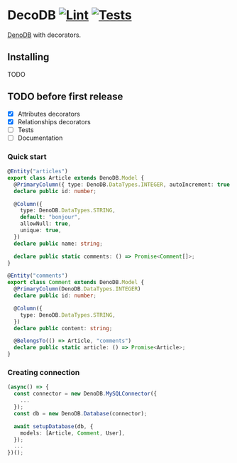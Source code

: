# DecoDB [![Lint](https://github.com/AmauryD/decoDB/actions/workflows/lint.yml/badge.svg)](https://github.com/AmauryD/decoDB/actions/workflows/lint.yml) [![Tests](https://github.com/AmauryD/decoDB/actions/workflows/tests.yml/badge.svg)](https://github.com/AmauryD/decoDB/actions/workflows/tests.yml)

[DenoDB](https://github.com/eveningkid/denodb) with decorators.

## Installing

TODO

## TODO before first release

- [x] Attributes decorators
- [x] Relationships decorators
- [ ] Tests
- [ ] Documentation

### Quick start

```ts
@Entity("articles")
export class Article extends DenoDB.Model {
  @PrimaryColumn({ type: DenoDB.DataTypes.INTEGER, autoIncrement: true })
  declare public id: number;

  @Column({
    type: DenoDB.DataTypes.STRING,
    default: "bonjour",
    allowNull: true,
    unique: true,
  })
  declare public name: string;

  declare public static comments: () => Promise<Comment[]>;
}
```

```ts
@Entity("comments")
export class Comment extends DenoDB.Model {
  @PrimaryColumn(DenoDB.DataTypes.INTEGER)
  declare public id: number;

  @Column({
    type: DenoDB.DataTypes.STRING,
  })
  declare public content: string;

  @BelongsTo(() => Article, "comments")
  declare public static article: () => Promise<Article>;
}
```

### Creating connection

```ts
(async() => {
  const connector = new DenoDB.MySQLConnector({
    ...
  });
  const db = new DenoDB.Database(connector);

  await setupDatabase(db, {
    models: [Article, Comment, User],
  });
  ...
})();
```
